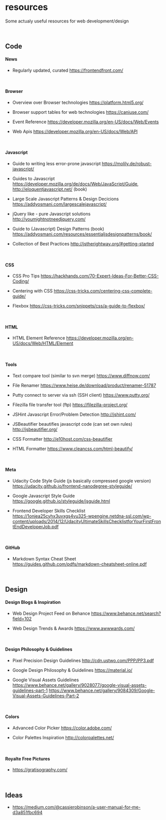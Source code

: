 # resources
Some actualy useful resources for web development/design

<br>

## Code

#### News

  * Regularly updated, curated
  https://frontendfront.com/
  
<br>

#### Browser

  * Overview over Browser technologies
  https://platform.html5.org/

  * Browser support tables for web technologies
  https://caniuse.com/
 
  * Event Reference
  https://developer.mozilla.org/en-US/docs/Web/Events
  
  * Web Apis
  https://developer.mozilla.org/en-US/docs/Web/API

<br>

#### Javascript

  * Guide to writing less error-prone javascript
  https://molily.de/robust-javascript/

  * Guides to Javascript
  https://developer.mozilla.org/de/docs/Web/JavaScript/Guide, 
  http://eloquentjavascript.net/ (book)

  * Large Scale Javascript Patterns & Design Decicions
  https://addyosmani.com/largescalejavascript/
  
  * jQuery like - pure Javascript solutions
  http://youmightnotneedjquery.com/

  * Guide to (Javascript) Design Patterns (book)
  https://addyosmani.com/resources/essentialjsdesignpatterns/book/

  * Collection of Best Practices
  http://jstherightway.org/#getting-started

<br>

#### CSS
  
  * CSS Pro Tips
  https://hackhands.com/70-Expert-Ideas-For-Better-CSS-Coding/
  
  * Centering with CSS
  https://css-tricks.com/centering-css-complete-guide/

  * Flexbox
  https://css-tricks.com/snippets/css/a-guide-to-flexbox/
  
<br>

#### HTML

 * HTML Element Reference
 https://developer.mozilla.org/en-US/docs/Web/HTML/Element
 
<br>

#### Tools

* Text compare tool (similar to svn merge)
https://www.diffnow.com/

* File Renamer
https://www.heise.de/download/product/renamer-51787

* Putty connect to server via ssh (SSH client)
https://www.putty.org/

* Filezilla file transfer tool (ftp)
https://filezilla-project.org/

* JSHint Javascript Error/Problem Detection
http://jshint.com/

* JSBeautifier beautifies javascript code (can set own rules)
http://jsbeautifier.org/

* CSS Formatter
http://e10host.com/css-beautifier

* HTML Formatter
https://www.cleancss.com/html-beautify/

<br>

#### Meta

 * Udacity Code Style Guide (js basically compressed google version) 
https://udacity.github.io/frontend-nanodegree-styleguide/

* Google Javascript Style Guide
https://google.github.io/styleguide/jsguide.html

 * Frontend Developer Skills Checklist 
https://1onjea25cyhx3uvxgs4vu325-wpengine.netdna-ssl.com/wp-content/uploads/2014/12/UdacityUltimateSkillsChecklistforYourFirstFrontEndDeveloperJob.pdf

<br>

#### GitHub

  * Markdown Syntax Cheat Sheet
  https://guides.github.com/pdfs/markdown-cheatsheet-online.pdf

<br>

## Design

#### Design Blogs & Inspiration

  * Web Design Project Feed on Behance
  https://www.behance.net/search?field=102

  * Web Design Trends & Awards
  https://www.awwwards.com/

<br>

#### Design Philosophy & Guidelines
 
  * Pixel Precision Design Guidelines
  http://cdn.ustwo.com/PPP/PP3.pdf
 
  * Google Design Philosophy & Guidelines
  https://material.io/
  
  * Google Visual Assets Guidelines
  https://www.behance.net/gallery/9028077/google-visual-assets-guidelines-part-1
  https://www.behance.net/gallery/9084309/Google-Visual-Assets-Guidelines-Part-2

<br>

#### Colors

 * Advanced Color Picker
 https://color.adobe.com/
 
 * Color Palettes Inspiration
 http://colorpalettes.net/

<br>

#### Royalte Free Pictures

 * https://gratisography.com/

<br>

## Ideas

* https://medium.com/@cassierobinson/a-user-manual-for-me-d3a851fbc694
